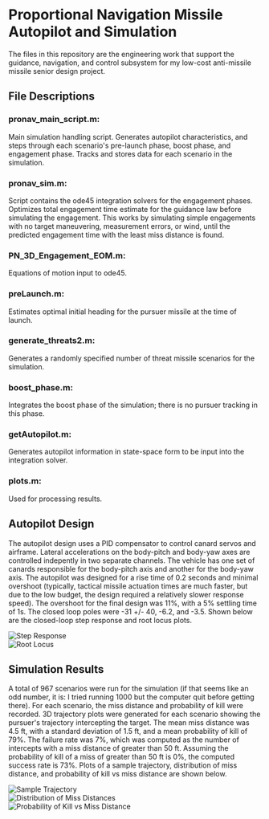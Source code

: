 # Proportional Navigation Missile Autopilot and Simulation
The files in this repository are the engineering work that support the guidance, navigation, and control subsystem for my low-cost anti-missile missile senior design project. 

## File Descriptions
### pronav_main_script.m:
Main simulation handling script. Generates autopilot characteristics, and steps through each scenario's pre-launch phase, boost phase, and engagement phase. Tracks and stores data for each scenario in the simulation.

### pronav_sim.m:
Script contains the ode45 integration solvers for the engagement phases. Optimizes total engagement time estimate for the guidance law before simulating the engagement. This works by simulating simple engagements with no target maneuvering, measurement errors, or wind, until the predicted engagement time with the least miss distance is found.

### PN_3D_Engagement_EOM.m:
Equations of motion input to ode45.

### preLaunch.m:
Estimates optimal initial heading for the pursuer missile at the time of launch.

### generate_threats2.m:
Generates a randomly specified number of threat missile scenarios for the simulation.

### boost_phase.m:
Integrates the boost phase of the simulation; there is no pursuer tracking in this phase.

### getAutopilot.m:
Generates autopilot information in state-space form to be input into the integration solver.

### plots.m:
Used for processing results.

## Autopilot Design
The autopilot design uses a PID compensator to control canard servos and airframe. Lateral accelerations on the body-pitch and body-yaw axes are controlled indepently in two separate channels. The vehicle has one set of canards responsible for the body-pitch axis and another for the body-yaw axis. The autopilot was designed for a rise time of 0.2 seconds and minimal overshoot (typically, tactical missile actuation times are much faster, but due to the low budget, the design required a relatively slower response speed). The overshoot for the final design was 11%, with a 5% settling time of 1s. The closed loop poles were -31 +/- 40, -6.2, and -3.5. Shown below are the closed-loop step response and root locus plots.

![Step Response](https://github.com/PN_Guidance/Images/CL_Step.png) \
![Root Locus](https://github.com/PN_Guidance/Images/CL_Root_Locus.png)

## Simulation Results
A total of 967 scenarios were run for the simulation (if that seems like an odd number, it is: I tried running 1000 but the computer quit before getting there). For each scenario, the miss distance and probability of kill were recorded. 3D trajectory plots were generated for each scenario showing the pursuer's trajectory intercepting the target. The mean miss distance was 4.5 ft, with a standard deviation of 1.5 ft, and a mean probability of kill of 79%. The failure rate was 7%, which was computed as the number of intercepts with a miss distance of greater than 50 ft. Assuming the probability of kill of a miss of greater than 50 ft is 0%, the computed success rate is 73%. Plots of a sample trajectory, distribution of miss distance, and probability of kill vs miss distance are shown below.

![Sample Trajectory](https://github.com/PN_Guidance/Images/trajectories.png) \
![Distribution of Miss Distances](https://github.com/PN_Guidance/Images/Dist_Miss.png) \
![Probability of Kill vs Miss Distance](https://github.com/PN_Guidance/Images/PK_vs_MD.png)
